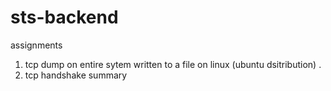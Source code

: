 # sts-backend
assignments
1. tcp dump on entire sytem written to a file on linux (ubuntu dsitribution) .
2. tcp handshake summary
